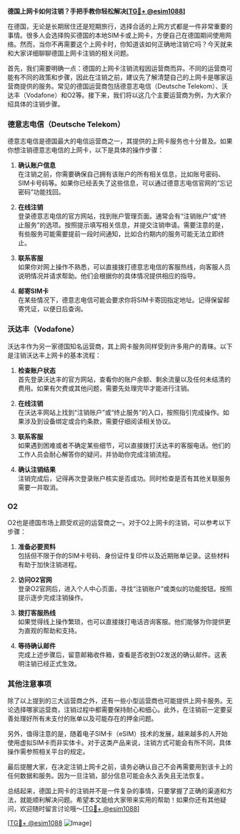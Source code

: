 **德国上网卡如何注销？手把手教你轻松解决[[TG💪+ @esim1088](https://t.me/s/esim1088)]**

在德国，无论是长期居住还是短期旅行，选择合适的上网方式都是一件非常重要的事情。很多人会选择购买德国的本地SIM卡或上网卡，方便自己在德国期间使用网络。然而，当你不再需要这个上网卡时，你知道该如何正确地注销它吗？今天就来和大家详细聊聊德国上网卡注销的相关问题。

首先，我们需要明确一点：德国的上网卡注销流程因运营商而异。不同的运营商可能有不同的政策和步骤，因此在注销之前，建议先了解清楚自己的上网卡是哪家运营商提供的服务。常见的德国运营商包括德意志电信（Deutsche Telekom）、沃达丰（Vodafone）和O2等。接下来，我们将以这几个主要运营商为例，为大家介绍具体的注销步骤。

### 德意志电信（Deutsche Telekom）

德意志电信是德国最大的电信运营商之一，其提供的上网卡服务也十分普及。如果你想注销德意志电信的上网卡，以下是具体的操作步骤：

1. **确认账户信息**  
   在注销之前，你需要确保自己拥有该账户的所有相关信息，比如账号密码、SIM卡号码等。如果你已经丢失了这些信息，可以通过德意志电信官网的“忘记密码”功能找回。

2. **在线注销**  
   登录德意志电信的官方网站，找到账户管理页面。通常会有“注销账户”或“终止服务”的选项。按照提示填写相关信息，并提交注销申请。需要注意的是，有些服务可能需要提前一段时间通知，比如合约期内的服务可能无法立即终止。

3. **联系客服**  
   如果你对网上操作不熟悉，可以直接拨打德意志电信的客服热线，向客服人员说明情况并请求帮助。他们会根据你的具体情况提供相应的指导。

4. **邮寄SIM卡**  
   在某些情况下，德意志电信可能会要求你将SIM卡寄回指定地址。记得保留邮寄凭证，以便日后查询。

### 沃达丰（Vodafone）

沃达丰作为另一家德国知名运营商，其上网卡服务同样受到许多用户的青睐。以下是注销沃达丰上网卡的基本流程：

1. **检查账户状态**  
   首先登录沃达丰的官方网站，查看你的账户余额、剩余流量以及任何未结清的费用。如果有欠费或其他问题，需要先处理完毕才能进行注销。

2. **在线注销**  
   在沃达丰网站上找到“注销账户”或“终止服务”的入口，按照指引完成操作。如果涉及到设备绑定或合约条款，需要仔细阅读相关协议。

3. **联系客服**  
   如果遇到困难或者不确定某些细节，可以直接拨打沃达丰的客服电话。他们的工作人员会耐心解答你的疑问，并协助你完成注销流程。

4. **确认注销结果**  
   注销完成后，记得再次登录账户核实是否成功。同时检查是否有其他关联服务需要一并取消。

### O2

O2也是德国市场上颇受欢迎的运营商之一。对于O2上网卡的注销，可以参考以下步骤：

1. **准备必要资料**  
   包括但不限于你的SIM卡号码、身份证件复印件以及近期账单记录。这些材料有助于加快注销进程。

2. **访问O2官网**  
   登录O2官网后，进入个人中心页面，寻找“注销账户”或类似的功能按钮。按照提示逐步完成注销操作。

3. **拨打客服热线**  
   如果觉得线上操作繁琐，也可以直接拨打电话咨询客服。他们能够为你提供更为直观的帮助和支持。

4. **等待确认邮件**  
   完成上述步骤后，留意邮箱收件箱，查看是否收到O2发送的确认邮件。这表明注销已经正式生效。

### 其他注意事项

除了以上提到的三大运营商之外，还有一些小型运营商也可能提供上网卡服务。无论选择哪家运营商，注销过程中都需要保持耐心和细心。此外，在注销前一定要妥善处理好所有未支付的账单以及可能存在的押金问题。

另外，值得注意的是，随着电子SIM卡（eSIM）技术的发展，越来越多的人开始使用虚拟SIM卡而非实体卡。对于这类产品来说，注销方式可能会有所不同，具体操作需参照相关平台的规定。

最后提醒大家，在决定注销上网卡之前，请务必确认自己不会再需要用到该卡上的任何数据和服务。因为一旦注销，部分信息可能会永久丢失且无法恢复。

总结起来，德国上网卡的注销并不是一件复杂的事情，只要掌握了正确的渠道和方法，就能顺利解决问题。希望本文能给大家带来实用的帮助！如果你还有其他疑问，欢迎随时留言讨论哦～[[TG💪+ @esim1088](https://t.me/s/esim1088)]

[[TG💪+ @esim1088](https://t.me/s/esim1088) ![Image](https://i.postimg.cc/4NQfJmqS/Snipaste-2025-05-13-00-14-12.png)]